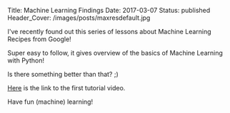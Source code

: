 Title: Machine Learning Findings
Date: 2017-03-07
Status: published
Header_Cover: /images/posts/maxresdefault.jpg

I've recently found out this series of lessons about Machine Learning Recipes from Google!

Super easy to follow, it gives overview of the basics of Machine Learning with Python!

Is there something better than that? ;)

[Here](https://www.youtube.com/watch?v=cKxRvEZd3Mw) is the link to the first tutorial video.

Have fun (machine) learning!
